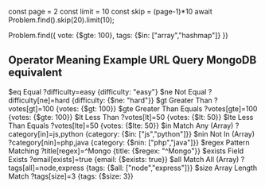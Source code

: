 <!-- pagination -->
const page = 2
const limit = 10
const skip = (page-1)*10
await Problem.find().skip(20).limit(10);

<!-- find problems with greater than 100 likes and topics wise -->
Problem.find({
   vote: {$gte: 100},
   tags: {$in: ["array","hashmap"]}
})

<!-- Operators and meaning -->
Operator     Meaning                Example URL Query               MongoDB equivalent
---------------------------------------------------------------------------------------------------
$eq          Equal                  ?difficulty=easy                {difficulty: "easy"}
$ne          Not Equal              ?difficulty[ne]=hard            {difficulty: {$ne: "hard"}}
$gt          Greater Than           ?votes[gt]=100                  {votes: {$gt: 100}}
$gte         Greater Than Equals    ?votes[gte]=100                 {votes: {$gte: 100}}
$lt          Less Than              ?votes[lt]=50                   {votes: {$lt: 50}}
$lte         Less Than Equals       ?votes[lte]=50                  {votes: {$lte: 50}}
$in          Match Any (Array)      ?category[in]=js,python         {category: {$in: ["js","python"]}}
$nin         Not In (Array)         ?category[nin]=php,java         {category: {$nin: ["php","java"]}}
$regex       Pattern Matching       ?title[regex]=^Mongo            {title: {$regex: "^Mongo"}}
$exists      Field Exists           ?email[exists]=true             {email: {$exists: true}}
$all         Match All (Array)      ?tags[all]=node,express         {tags: {$all: ["node","express"]}}
$size        Array Length Match     ?tags[size]=3                   {tags: {$size: 3}}



<!-- resultToken  -->
<!-- 
    language_id: 102,
    stdin: '5',
    expected_output: '1\n2\nFizz\n4\nBuzz',
    stdout: '1\n2\nFizz\n4\nBuzz\n',
    status_id: 3,
    created_at: '2025-08-23T12:52:28.367Z',
    finished_at: '2025-08-23T12:52:29.797Z',
    time: '1.125',
    memory: 52792,
    stderr: null,
    token: '8b82a137-f774-4de8-86df-8244589fe385', 
    
-->